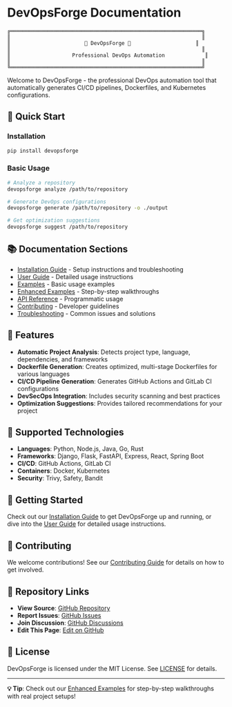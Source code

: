 # DevOpsForge Documentation

```
╔══════════════════════════════════════════════════════════════╗
║                                                              ║
║                        🔧 DevOpsForge 🔧                     ║
║                                                              ║
║                    Professional DevOps Automation             ║
║                                                              ║
╚══════════════════════════════════════════════════════════════╝
```

Welcome to DevOpsForge - the professional DevOps automation tool that automatically generates CI/CD pipelines, Dockerfiles, and Kubernetes configurations.

## 🚀 Quick Start

### Installation

```bash
pip install devopsforge
```

### Basic Usage

```bash
# Analyze a repository
devopsforge analyze /path/to/repository

# Generate DevOps configurations
devopsforge generate /path/to/repository -o ./output

# Get optimization suggestions
devopsforge suggest /path/to/repository
```

## 📚 Documentation Sections

- [Installation Guide](installation.md) - Setup instructions and troubleshooting
- [User Guide](user-guide.md) - Detailed usage instructions
- [Examples](examples.md) - Basic usage examples
- [Enhanced Examples](examples-enhanced.md) - Step-by-step walkthroughs
- [API Reference](api-reference.md) - Programmatic usage
- [Contributing](contributing.md) - Developer guidelines
- [Troubleshooting](troubleshooting.md) - Common issues and solutions

## 🔧 Features

- **Automatic Project Analysis**: Detects project type, language, dependencies, and frameworks
- **Dockerfile Generation**: Creates optimized, multi-stage Dockerfiles for various languages
- **CI/CD Pipeline Generation**: Generates GitHub Actions and GitLab CI configurations
- **DevSecOps Integration**: Includes security scanning and best practices
- **Optimization Suggestions**: Provides tailored recommendations for your project

## 🌟 Supported Technologies

- **Languages**: Python, Node.js, Java, Go, Rust
- **Frameworks**: Django, Flask, FastAPI, Express, React, Spring Boot
- **CI/CD**: GitHub Actions, GitLab CI
- **Containers**: Docker, Kubernetes
- **Security**: Trivy, Safety, Bandit

## 📖 Getting Started

Check out our [Installation Guide](installation.md) to get DevOpsForge up and running, or dive into the [User Guide](user-guide.md) for detailed usage instructions.

## 🤝 Contributing

We welcome contributions! See our [Contributing Guide](contributing.md) for details on how to get involved.

## 🔗 Repository Links

- **View Source**: [GitHub Repository](https://github.com/Nick1200000/DevOpsForge)
- **Report Issues**: [GitHub Issues](https://github.com/Nick1200000/DevOpsForge/issues)
- **Join Discussion**: [GitHub Discussions](https://github.com/Nick1200000/DevOpsForge/discussions)
- **Edit This Page**: [Edit on GitHub](https://github.com/Nick1200000/DevOpsForge/edit/main/docs/index.md)

## 📄 License

DevOpsForge is licensed under the MIT License. See [LICENSE](../LICENSE) for details.

---

**💡 Tip**: Check out our [Enhanced Examples](examples-enhanced.md) for step-by-step walkthroughs with real project setups!
